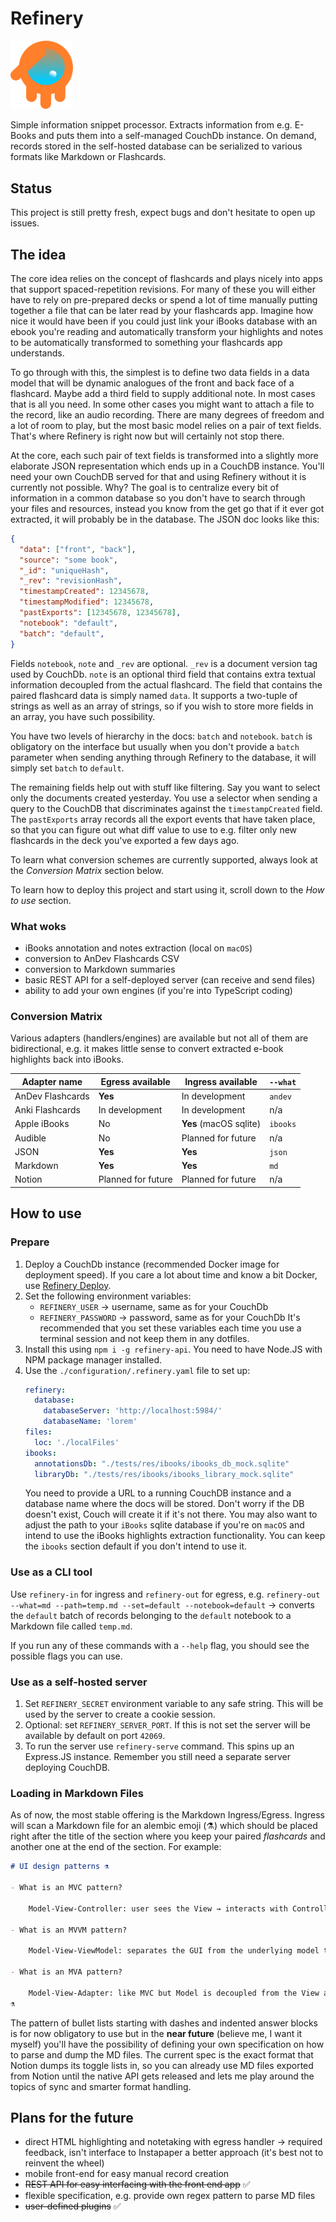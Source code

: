 # Refinery

<img src="./doc/RefineryLogo.png" alt="logo" width="100">

Simple information snippet processor. Extracts information from e.g. E-Books and puts them into a self-managed CouchDb instance. On demand, records stored in the self-hosted database can be serialized to various formats like Markdown or Flashcards.

## Status

This project is still pretty fresh, expect bugs and don't hesitate to open up issues.

## The idea

The core idea relies on the concept of flashcards and plays nicely into apps that support spaced-repetition revisions. For many of these you will either have to rely on pre-prepared decks or spend a lot of time manually putting together a file that can be later read by your flashcards app. Imagine how nice it would have been if you could just link your iBooks database with an ebook you're reading and automatically transform your highlights and notes to be automatically transformed to something your flashcards app understands.

To go through with this, the simplest is to define two data fields in a data model that will be dynamic analogues of the front and back face of a flashcard. Maybe add a third field to supply additional note. In most cases that is all you need. In some other cases you might want to attach a file to the record, like an audio recording. There are many degrees of freedom and a lot of room to play, but the most basic model relies on a pair of text fields. That's where Refinery is right now but will certainly not stop there.

At the core, each such pair of text fields is transformed into a slightly more elaborate JSON representation which ends up in a CouchDB instance. You'll need your own CouchDB served for that and using Refinery without it is currently not possible. Why? The goal is to centralize every bit of information in a common database so you don't have to search through your files and resources, instead you know from the get go that if it ever got extracted, it will probably be in the database. The JSON doc looks like this:

```json
{
  "data": ["front", "back"],
  "source": "some book",
  "_id": "uniqueHash",
  "_rev": "revisionHash",
  "timestampCreated": 12345678,
  "timestampModified": 12345678,
  "pastExports": [12345678, 12345678],
  "notebook": "default",
  "batch": "default",
}
```

Fields `notebook`, `note` and `_rev` are optional. `_rev` is a document version tag used by CouchDb. `note` is an optional third field that contains extra textual information decoupled from the actual flashcard. The field that contains the paired flashcard data is simply named `data`. It supports a two-tuple of strings as well as an array of strings, so if you wish to store more fields in an array, you have such possibility.

You have two levels of hierarchy in the docs: `batch` and `notebook`. `batch` is obligatory on the interface but usually when you don't provide a `batch` parameter when sending anything through Refinery to the database, it will simply set `batch` to `default`.

The remaining fields help out with stuff like filtering. Say you want to select only the documents created yesterday. You use a selector when sending a query to the CouchDB that discriminates against the `timestampCreated` field. The `pastExports` array records all the export events that have taken place, so that you can figure out what diff value to use to e.g. filter only new flashcards in the deck you've exported a few days ago.

To learn what conversion schemes are currently supported, always look at the *Conversion Matrix* section below.

To learn how to deploy this project and start using it, scroll down to the *How to use* section.

### What woks

* iBooks annotation and notes extraction (local on `macOS`)
* conversion to AnDev Flashcards CSV
* conversion to Markdown summaries
* basic REST API for a self-deployed server (can receive and send files)
* ability to add your own engines (if you're into TypeScript coding)

### Conversion Matrix

Various adapters (handlers/engines) are available but not all of them are bidirectional, e.g. it makes little sense to convert extracted e-book highlights back into iBooks.

| Adapter name      | Egress available   | Ingress available      | `--what` |
|-------------------|--------------------|------------------------|----------|
| AnDev Flashcards  | **Yes**            | In development         | `andev`  |
| Anki Flashcards   | In development     | In development         | n/a      |
| Apple iBooks      | No                 | **Yes** (macOS sqlite) | `ibooks` |
| Audible           | No                 | Planned for future     | n/a      |
| JSON              | **Yes**            | **Yes**                | `json`   |
| Markdown          | **Yes**            | **Yes**                | `md`     |
| Notion            | Planned for future | Planned for future     | n/a      |

## How to use

### Prepare

1. Deploy a CouchDb instance (recommended Docker image for deployment speed). If you care a lot about time and know a bit Docker, use [Refinery Deploy](https://github.com/kjczarne/refinery-deploy).
2. Set the following environment variables:
    * `REFINERY_USER` -> username, same as for your CouchDb
    * `REFINERY_PASSWORD` -> password, same as for your CouchDb
    It's recommended that you set these variables each time you use a terminal session and not keep them in any dotfiles.
3. Install this using `npm i -g refinery-api`. You need to have Node.JS with NPM package manager installed.
4. Use the `./configuration/.refinery.yaml` file to set up:
    ```yaml
    refinery:
      database:
        databaseServer: 'http://localhost:5984/'
        databaseName: 'lorem'
    files:
      loc: './localFiles'
    ibooks:
      annotationsDb: "./tests/res/ibooks/ibooks_db_mock.sqlite"
      libraryDb: "./tests/res/ibooks/ibooks_library_mock.sqlite"
    ```
    You need to provide a URL to a running CouchDB instance and a database name where the docs will be stored. Don't worry if the DB doesn't exist, Couch will create it if it's not there. You may also want to adjust the path to your `iBooks` sqlite database if you're on `macOS` and intend to use the iBooks highlights extraction functionality. You can keep the `ibooks` section default if you don't intend to use it.

### Use as a CLI tool

Use `refinery-in` for ingress and `refinery-out` for egress, e.g. `refinery-out --what=md --path=temp.md --set=default --notebook=default` -> converts the `default` batch of records belonging to the `default` notebook to a Markdown file called `temp.md`.

If you run any of these commands with a `--help` flag, you should see the possible flags you can use.

### Use as a self-hosted server

1. Set `REFINERY_SECRET` environment variable to any safe string. This will be used by the server to create a cookie session.
2. Optional: set `REFINERY_SERVER_PORT`. If this is not set the server will be available by default on port `42069`.
3. To run the server use `refinery-serve` command. This spins up an Express.JS instance. Remember you still need a separate server deploying CouchDB.

### Loading in Markdown Files

As of now, the most stable offering is the Markdown Ingress/Egress. Ingress will scan a Markdown file for an alembic emoji (⚗️) which should be placed right after the title of the section where you keep your paired *flashcards* and another one at the end of the section. For example:

```md
# UI design patterns ⚗️

- What is an MVC pattern?

    Model-View-Controller: user sees the View → interacts with Controller → Controller changes the Model state → Model updates the View for the user. Example framework: Angular

- What is an MVVM pattern?

    Model-View-ViewModel: separates the GUI from the underlying model through a ViewModel which binds to the View through some commands and data binder. In Xamarin, e.g. a XAML file specifies the View and how ViewModel binds to it. Treat ViewModel as a state layer that is available to the View layer. There's no refresh cycle on state update because the View layer has direct access to required properties on ViewModel. Example framework: Xamarin

- What is an MVA pattern?

    Model-View-Adapter: like MVC but Model is decoupled from the View and there's an Adapter mediating between the two. This is used when we want to prevent UI state changes from affecting data handling in the model directly. 
⚗️
```

The pattern of bullet lists starting with dashes and indented answer blocks is for now obligatory to use but in the **near future** (believe me, I want it myself) you'll have the possibility of defining your own specification on how to parse and dump the MD files. The current spec is the exact format that Notion dumps its toggle lists in, so you can already use MD files exported from Notion until the native API gets released and lets me play around the topics of sync and smarter format handling.

## Plans for the future

* direct HTML highlighting and notetaking with egress handler -> required feedback, isn't interface to Instapaper a better approach (it's best not to reinvent the wheel)
* mobile front-end for easy manual record creation
* ~~REST API for easy interfacing with the front end app~~ ✅
* flexible specification, e.g. provide own regex pattern to parse MD files
* ~~user-defined plugins~~ ✅
